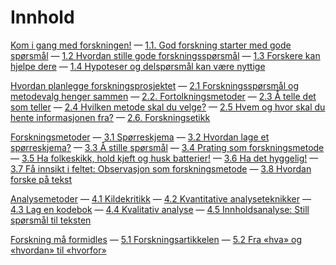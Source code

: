 # Innhold

[Kom i gang med forskningen!](kap-1.md)
— [1.1. God forskning starter med gode spørsmål](kap-1-1.md)
— [1.2 Hvordan stille gode forskningsspørsmål](kap-1-2.md)
— [1.3 Forskere kan hjelpe dere](kap-1-3.md)
— [1.4 Hypoteser og delspørsmål kan være nyttige](kap-1-4.md)

[Hvordan planlegge forskningsprosjektet](kap-2.md)
— [2.1 Forskningsspørsmål og metodevalg henger sammen](kap-2-1.md)
— [2.2. Fortolkningsmetoder](kap-2-2.md)
— [2.3 Å telle det som teller](kap-2-3.md)
— [2.4 Hvilken metode skal du velge?](kap-2-4.md)
— [2.5 Hvem og hvor skal du hente informasjonen fra?](kap-2-5.md)
— [2.6. Forskningsetikk](kap-2-6.md)

[Forskningsmetoder](kap-3.md)
— [3.1 Spørreskjema](kap-3-1.md)
— [3.2 Hvordan lage et spørreskjema?](kap-3-2.md)
— [3.3 Å stille spørsmål](kap-3-3.md)
— [3.4 Prating som forskningsmetode](kap-3-4.md)
— [3.5 Ha folkeskikk, hold kjeft og husk batterier!](kap-3-5.md)
— [3.6 Ha det hyggelig!](kap-3-6.md)
— [3.7 Få innsikt i feltet: Observasjon som forskningsmetode](kap-3-7.md)
— [3.8 Hvordan forske på tekst](kap-3-8.md)

[Analysemetoder](kap-4.md)
— [4.1 Kildekritikk](kap-4-1.md)
— [4.2 Kvantitative analyseteknikker](kap-4-2.md)
— [4.3 Lag en kodebok](kap-4-3.md)
— [4.4 Kvalitativ analyse](kap-4-5.md)
— [4.5 Innholdsanalyse: Still spørsmål til teksten](kap-4-5.md)

[Forskning må formidles](kap-5.md)
— [5.1 Forskningsartikkelen](kap-5-1.md)
— [5.2 Fra «hva» og «hvordan» til «hvorfor»](kap-5-2.md)
